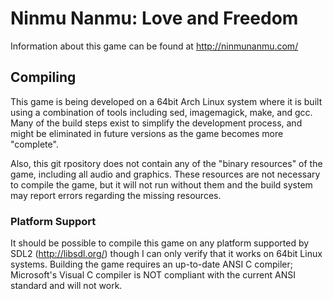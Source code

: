 # Ninmu Nanmu: Love and Freedom

Information about this game can be found at http://ninmunanmu.com/

## Compiling

This game is being developed on a 64bit Arch Linux system where it is built using a combination of tools including sed, imagemagick, make, and gcc. Many of the build steps exist to simplify the development process, and might be eliminated in future versions as the game becomes more "complete".

Also, this git rpository does not contain any of the "binary resources" of the game, including all audio and graphics. These resources are not necessary to compile the game, but it will not run without them and the build system may report errors regarding the missing resources.

### Platform Support

It should be possible to compile this game on any platform supported by SDL2 (http://libsdl.org/) though I can only verify that it works on 64bit Linux systems. Building the game requires an up-to-date ANSI C compiler; Microsoft's Visual C compiler is NOT compliant with the current ANSI standard and will not work.